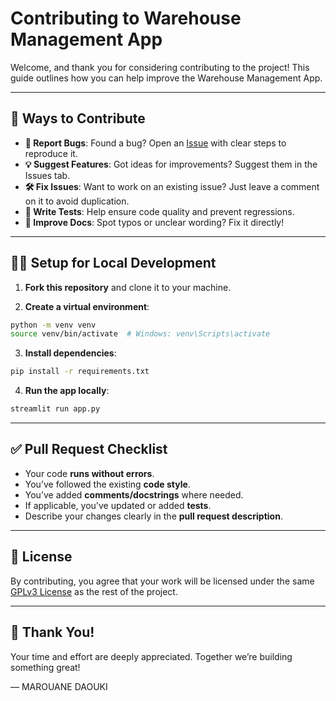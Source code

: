 # Contributing to Warehouse Management App

Welcome, and thank you for considering contributing to the project! This guide outlines how you can help improve the Warehouse Management App.

---

## 🙌 Ways to Contribute

* **🐞 Report Bugs**: Found a bug? Open an [Issue](../../issues) with clear steps to reproduce it.
* **💡 Suggest Features**: Got ideas for improvements? Suggest them in the Issues tab.
* **🛠 Fix Issues**: Want to work on an existing issue? Just leave a comment on it to avoid duplication.
* **🧪 Write Tests**: Help ensure code quality and prevent regressions.
* **📝 Improve Docs**: Spot typos or unclear wording? Fix it directly!

---

## 🧑‍💻 Setup for Local Development

1. **Fork this repository** and clone it to your machine.

2. **Create a virtual environment**:

```bash
python -m venv venv
source venv/bin/activate  # Windows: venv\Scripts\activate
```

3. **Install dependencies**:

```bash
pip install -r requirements.txt
```

4. **Run the app locally**:

```bash
streamlit run app.py
```

---

## ✅ Pull Request Checklist

* Your code **runs without errors**.
* You’ve followed the existing **code style**.
* You’ve added **comments/docstrings** where needed.
* If applicable, you've updated or added **tests**.
* Describe your changes clearly in the **pull request description**.

---

## 📜 License

By contributing, you agree that your work will be licensed under the same [GPLv3 License](./LICENSE) as the rest of the project.

---

## 🙏 Thank You!

Your time and effort are deeply appreciated. Together we’re building something great!

— MAROUANE DAOUKI
